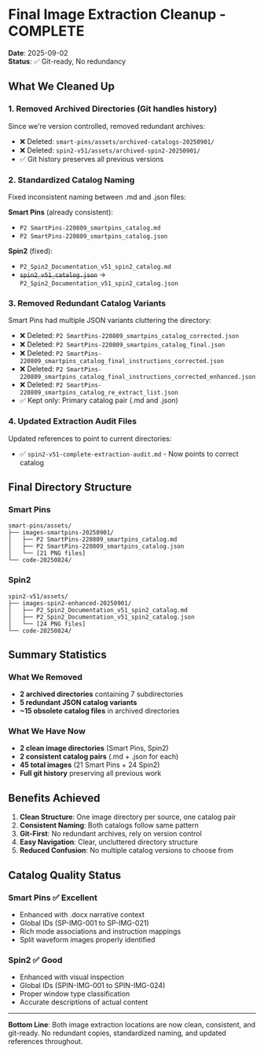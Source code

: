 # Final Image Extraction Cleanup - COMPLETE
**Date**: 2025-09-02  
**Status**: ✅ Git-ready, No redundancy

## What We Cleaned Up

### 1. Removed Archived Directories (Git handles history)
Since we're version controlled, removed redundant archives:
- ❌ Deleted: `smart-pins/assets/archived-catalogs-20250901/`
- ❌ Deleted: `spin2-v51/assets/archived-spin2-20250901/`
- ✅ Git history preserves all previous versions

### 2. Standardized Catalog Naming
Fixed inconsistent naming between .md and .json files:

**Smart Pins** (already consistent):
- `P2 SmartPins-220809_smartpins_catalog.md`
- `P2 SmartPins-220809_smartpins_catalog.json`

**Spin2** (fixed):
- `P2_Spin2_Documentation_v51_spin2_catalog.md`
- ~~`spin2_v51_catalog.json`~~ → `P2_Spin2_Documentation_v51_spin2_catalog.json`

### 3. Removed Redundant Catalog Variants
Smart Pins had multiple JSON variants cluttering the directory:
- ❌ Deleted: `P2 SmartPins-220809_smartpins_catalog_corrected.json`
- ❌ Deleted: `P2 SmartPins-220809_smartpins_catalog_final.json`
- ❌ Deleted: `P2 SmartPins-220809_smartpins_catalog_final_instructions_corrected.json`
- ❌ Deleted: `P2 SmartPins-220809_smartpins_catalog_final_instructions_corrected_enhanced.json`
- ❌ Deleted: `P2 SmartPins-220809_smartpins_catalog_re_extract_list.json`
- ✅ Kept only: Primary catalog pair (.md and .json)

### 4. Updated Extraction Audit Files
Updated references to point to current directories:
- ✅ `spin2-v51-complete-extraction-audit.md` - Now points to correct catalog

## Final Directory Structure

### Smart Pins
```
smart-pins/assets/
├── images-smartpins-20250901/
│   ├── P2 SmartPins-220809_smartpins_catalog.md
│   ├── P2 SmartPins-220809_smartpins_catalog.json
│   └── [21 PNG files]
└── code-20250824/
```

### Spin2
```
spin2-v51/assets/
├── images-spin2-enhanced-20250901/
│   ├── P2_Spin2_Documentation_v51_spin2_catalog.md
│   ├── P2_Spin2_Documentation_v51_spin2_catalog.json
│   └── [24 PNG files]
└── code-20250824/
```

## Summary Statistics

### What We Removed
- **2 archived directories** containing 7 subdirectories
- **5 redundant JSON catalog variants**
- **~15 obsolete catalog files** in archived directories

### What We Have Now
- **2 clean image directories** (Smart Pins, Spin2)
- **2 consistent catalog pairs** (.md + .json for each)
- **45 total images** (21 Smart Pins + 24 Spin2)
- **Full git history** preserving all previous work

## Benefits Achieved

1. **Clean Structure**: One image directory per source, one catalog pair
2. **Consistent Naming**: Both catalogs follow same pattern
3. **Git-First**: No redundant archives, rely on version control
4. **Easy Navigation**: Clear, uncluttered directory structure
5. **Reduced Confusion**: No multiple catalog versions to choose from

## Catalog Quality Status

### Smart Pins ✅ Excellent
- Enhanced with .docx narrative context
- Global IDs (SP-IMG-001 to SP-IMG-021)
- Rich mode associations and instruction mappings
- Split waveform images properly identified

### Spin2 ✅ Good
- Enhanced with visual inspection
- Global IDs (SPIN-IMG-001 to SPIN-IMG-024)
- Proper window type classification
- Accurate descriptions of actual content

---

**Bottom Line**: Both image extraction locations are now clean, consistent, and git-ready. No redundant copies, standardized naming, and updated references throughout.